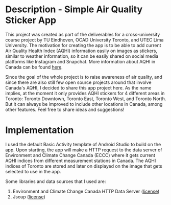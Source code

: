 # Description - Simple Air Quality Sticker App

This project was created as part of the deliverables for a cross-university course project by TU Eindhoven, OCAD University Toronto, and UTEC Lima University. The motivation for creating the app is to be able to add current Air Quality Health Index (AQHI) information easily on images as stickers, similar to weather information, so it can be easily shared on social media platforms like Instagram and Snapchat. More information about AQHI in Canada can be found [here](http://www.airqualityontario.com/science/aqhi_description.php).

Since the goal of the whole project is to raise awareness of air quality, and since there are also still few open source projects around that involve Canada's AQHI, I decided to share this app project here. As the name implies, at the moment it only provides AQHI stickers for 4 different areas in Toronto: Toronto Downtown, Toronto East, Toronto West, and Toronto North. But it can always be improved to include other locations in Canada, among other features. Feel free to share ideas and suggestions!

# Implementation

I used the default Basic Activity template of Android Studio to build on the app. Upon starting, the app will make a HTTP request to the data server of Environment and Climate Change Canada (ECCC) where it gets current AQHI indices from different measurement stations in Canada. The AQHI indices of Toronto are stored and later on displayed on the image that gets selected to use in the app.

Some libraries and data sources that I used are:
1. Environment and Climate Change Canada HTTP Data Server ([license](http://dd.weather.gc.ca/doc/LICENCE_GENERAL.txt))
2. Jsoup ([license](https://jsoup.org/license))
